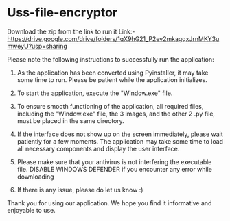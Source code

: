 # Uss-file-encryptor
Download the zip from the link to run it
Link:- https://drive.google.com/drive/folders/1qX9hG21_P2ev2mkagqxJrnMKY3umweyU?usp=sharing

Please note the following instructions to successfully run the application:

1. As the application has been converted using Pyinstaller, it may take some time to run. Please be patient while the application initializes.

2. To start the application, execute the "Window.exe" file.

3. To ensure smooth functioning of the application, all required files, including the "Window.exe" file, the 3 images, and the other 2 .py file, must be placed in the same directory.

4. If the interface does not show up on the screen immediately, please wait patiently for a few moments. The application may take some time to load all necessary components and display the user interface.

5. Please make sure that your antivirus is not interfering the executable file. DISABLE WINDOWS DEFENDER if you encounter any error while downloading

6. If there is any issue, please do let us know :)



Thank you for using our application. We hope you find it informative and enjoyable to use.
